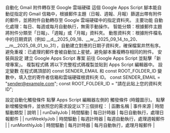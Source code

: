 自動化 Gmail 附件轉存至 Google 雲端硬碟
這個 Google Apps Script 腳本能自動從指定的 Gmail 信箱中，根據郵件主題（日報、週報、月報）篩選出帶有附件的郵件，並將附件自動轉存至 Google 雲端硬碟中的指定資料夾。
主要功能
自動化處理：每日、每週或每月自動執行，無需手動操作。
智能分類：根據郵件主題將附件分類至「日報」、「週報」或「月報」資料夾。
動態資料夾：根據附件檔名中的日期資訊（例如 __d__2025_09_18、__w__2025_09_14_to_20、__m__2025_08_01_to_31），自動建立對應的日期子資料夾，確保檔案井然有序。
避免重複：已處理的郵件會被自動加上星號，避免腳本重複轉存相同的附件。
安裝與設定
建立 Google Apps Script 專案
前往 Google Apps Script 並點擊「新增專案」。
複製程式碼
將以下完整程式碼複製並貼到 Apps Script 編輯器中。
設定變數
在程式碼頂部的 const SENDER_EMAIL 和 const ROOT_FOLDER_ID 變數中，填入您的寄件者信箱和雲端硬碟根資料夾 ID。
const SENDER_EMAIL = "sender@example.com"; 
const ROOT_FOLDER_ID = "請在此貼上您的資料夾 ID"; 



設定自動化觸發條件
點擊 Apps Script 編輯器左側的 觸發條件 (時鐘圖示)。
點擊 新增觸發條件，並依照您的需求設定以下三個排程：
| 函數名稱 | 事件來源 | 時間驅動類型 | 說明 |
| runDailyJob | 時間驅動 | 每日計時器 | 每日自動執行，處理日報郵件 |
| runWeeklyJob | 時間驅動 | 每週計時器 | 每週自動執行，處理週報郵件 |
| runMonthlyJob | 時間驅動 | 每月計時器 | 每月自動執行，處理月報郵件 |
